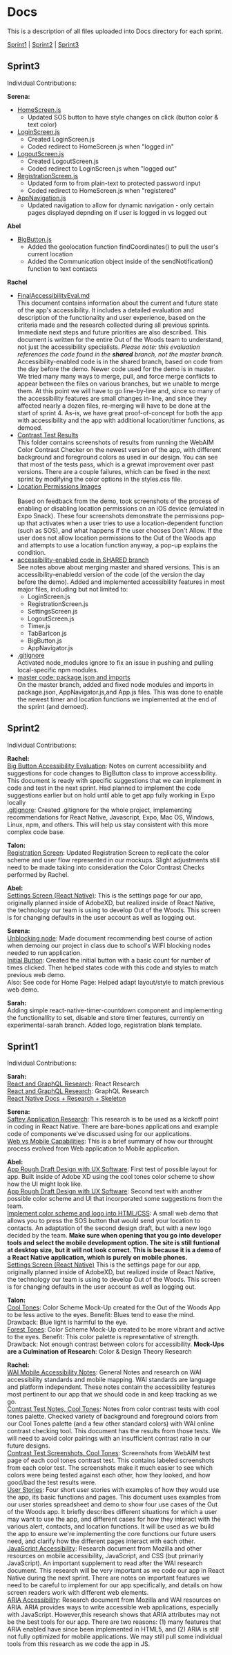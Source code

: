 # Docs
This is a description of all files uploaded into Docs directory for each sprint.

[Sprint1](#sprint1) | [Sprint2](#sprint2) | [Sprint3](#sprint3) 

## Sprint3
Individual Contributions: 

**Serena:**<br>
* [HomeScreen.js](../App/foo-app/screens/HomeScreen.js)
    * Updated SOS button to have style changes on click (button color & text color)
* [LoginScreen.js](../App/foo-app/screens/LoginScreen.js)
    * Created LoginScreen.js
    * Coded redirect to HomeScreen.js when "logged in"
* [LogoutScreen.js](../App/foo-app/screens/LogoutScreen.js)
    * Created LogoutScreen.js
    * Coded redirect to LoginScreen.js when "logged out"
* [RegistrationScreen.js](../App/foo-app/screens/RegistrationScreen.js)
    * Updated form to from plain-text to protected password input
    * Coded redirect to HomeScreen.js when "registered"
* [AppNavigation.js](../App/foo-app/navigation/AppNavigator.js)
    * Updated navigation to allow for dynamic navigation - only certain pages displayed depnding on if user is logged in vs logged out
    
**Abel**<br>
* [BigButton.js](../App/foo-app/components/BigButton.js)
   * Added the geolocation function findCoordinates() to pull the user's current location
   * Added the Communication object inside of the sendNotification() function to text contacts
  
    
**Rachel**<br>
* [FinalAccessibilityEval.md](./Sprint3/FinalAccessibilityEval.md) <br>
This document contains information about the current and future state of the app's accessibility. It includes a detailed evaluation and description of the functionality and user experience, based on the criteria made and the research collected during all previous sprints. Immediate next steps and future priorities are also described. This document is written for the entire Out of the Woods team to understand, not just the accessibility specialists. 
_Please note: this evaluation references the code found in the **shared** branch, not the master branch._ Accessibility-enabled code is in the shared branch, based on code from the day before the demo. Newer code used for the demo is in master. We tried many many ways to merge, pull, and force merge conflicts to appear between the files on various branches, but we unable to merge them. At this point we will have to go line-by-line and, since so many of the accessibility features are small changes in-line, and since they affected nearly a dozen files, re-merging will have to be done at the start of sprint 4. As-is, we have great proof-of-concept for both the app with accessibility and the app with additional location/timer functions, as demoed. <br>
* [Contrast Test Results](./Sprint3/Contrast) <br>
This folder contains screenshots of results from running the WebAIM Color Contrast Checker on the newest version of the app, with different background and foreground colors as used in our design. You can see that most of the tests pass, which is a grewat improvement over past versions. There are a couple failures, which can be fixed in the next sprint by modifying the color options in the styles.css file. <br>
* [Location Permissions Images](./Sprint3/Location%20Permissions%20images) <br>  
Based on feedback from the demo, took screenshots of the process of enabling or disabling location permissions on an iOS device (emulated in Expo Snack). These four screenshots demonstrate the permissions pop-up that activates when a user tries to use a location-dependent function (such as SOS), and what happens if the user chooses Don't Allow. If the user does not allow location permissions to the Out of the Woods app and attempts to use a location function anyway, a pop-up explains the condition. <br>
* [accessibility-enabled code in SHARED branch](https://github.com/cs3398-s19-klingon-warriors/Out-of-the-Woods/tree/shared/App/foo-app) <br>
See notes above about merging master and shared versions. This is an accessibility-enabledd version of the code (of the version the day before the demo). Added and implemented accessibility features in most major files, including but not limited to: 
   * LoginScreen.js
   * RegistrationScreen.js
   * SettingsScreen.js
   * LogoutScreen.js
   * Timer.js
   * TabBarIcon.js
   * BigButton.js
   * AppNavigator.js <br>
* [.gitignore](../.gitignore) <br>
Activated node_modules ignore to fix an issue in pushing and pulling local-specific npm modules. <br>
* [master code: package.json and imports](../App/foo-app/) <br>
On the master branch, added and fixed node modules and imports in package.json, AppNavigator.js,and App.js files. This was done to enable the newest timer and location functions we implemented at the end of the sprint (and demoed).<br>


## Sprint2
Individual Contributions: 

**Rachel:**<br>
[Big Button Accessibility Evaluation](Sprint2/ButtonAccess.md): Notes on current accessibility and suggestions for code changes to BigButton class to improve accessibility. This document is ready with specific suggestions that we can implement in code and test in the next sprint. Had planned to implement the code suggestions earlier but on hold until able to get app fully working in Expo locally <br>
[.gitignore](../.gitignore): Created .gitignore for the whole project, implementing recommendations for React Native, Javascript, Expo, Mac OS, Windows, Linux, npm, and others. This will help us stay consistent with this more complex code base.<br>

**Talon:**<br>
[Registration Screen](Sprint2/Registration_Screen.PNG): Updated Registration Screen to replicate the color scheme and user flow represented in our mockups. Slight adjustments still need to be made taking into consideration the Color Contrast Checks performed by Rachel.

**Abel:**<br>
[Settings Screen (React Native)](Sprint2/Settings_Screen.PNG): This is the settings page for our app, originally planned inside of AdobeXD, but realized inside of React Native, the technology our team is using to develop Out of the Woods. This screen is for changing defaults in the user account as well as logging out.

**Serena:**<br>
[Unblocking node](Sprint2/sprint2_unblockingnodes.docx): Made document recommending best course of action when demoing our project in class due to school's WIFI blocking nodes needed to run application.<br>
[Initial Button](Sprint2/sprint2_initialbutton.PNG): Created the initial button with a basic count for number of times clicked. Then helped states code with this code and styles to match previous web demo.<br> 
Also: See code for Home Page: Helped adapt layout/style to match previous web demo.<br>

**Sarah:**<br>
 Adding simple react-native-timer-countdown component and implementing the functionallity to set, disable and store timer features, currently on experimental-sarah branch. Added logo, registration blank template. 

## Sprint1
Individual Contributions:

**Sarah:** <br>
<a href="Sprint1/React_JS_GraphQL_Research.pdf" target="_blank">React and GraphQL Research</a>: React Research<br>
<a href="Sprint1/React_JS_GraphQL_Research.pdf" target="_blank">React and GraphQL Research</a>: GraphQL Research<br>
[React Native Docs + Research + Skeleton](https://github.com/cs3398-s19-klingon-warriors/Out-of-the-Woods/tree/shared/App)

**Serena:** <br>
[Saftey Application Research](Sprint1/sprint1_safetyappresearch.pdf): This research is to be used as a kickoff point in coding in React Native. There are bare-bones applications and example code of components we've discussed using for our applications. <br> 
[Web vs Mobile Capabilities](Sprint1/WebVsMobile.txt): This is a brief summary of how our throught process evolved from Web application to Mobile application.

**Abel:** <br>
<a href="Sprint1/TestGif1.gif" target="_blank">App Rough Draft Design with UX Software</a>: First test of possible layout for app. Built inside of Adobe XD using the cool tones color scheme to show how the UI might look like. <br>
<a href="Sprint1/TestGif2.gif" target="_blank">App Rough Draft Design with UX Software</a>: Second text with another possible color scheme and UI that incorporated some suggestions from the team. <br>
<a href="https://cs3398-s19-klingon-warriors.github.io/Out-of-the-Woods/">Implement color scheme and logo into HTML/CSS</a>: A small web demo that allows you to press the SOS button that would send your location to contacts. An adaptation of the second design draft, but with a new logo decided by the team. **Make sure when opening that you go into developer tools and select the mobile development option. The site is still funtional at desktop size, but it will not look correct. This is because it is a demo of a React Native application, which is purely on mobile phones.**<br>
<a href="Sprint2/Settings_Screen.PNG">Settings Screen (React Native)</a> This is the settings page for our app, originally planned inside of AdobeXD, but realized inside of React Native, the technology our team is using to develop Out of the Woods. This screen is for changing defaults in the user account as well as logging out.<br>

**Talon:** <br>
<a href="Sprint1/OOTW_Cool_Tones.jpg" target="_blank">Cool Tones</a>: Color Scheme Mock-Up created for the Out of the Woods App to be less active to the eyes. Benefit: Blues tend to ease the mind. Drawback: Blue light is harmful to the eye.<br>
<a href="Sprint1/OOTW_Forest_Tones.jpg" target="_blank">Forest Tones</a>: Color Scheme Mock-Up created to be more vibrant and active to the eyes. Benefit: This color palette is representative of strength. Drawback: Not enough contrast between colors for accessibility.
**Mock-Ups are a Culmination of Research**: Color & Design Theory Research<br>

**Rachel:** <br>
<a href="Sprint1/WAI mobile accessibility.pdf" target="_blank">WAI Mobile Accessibility Notes</a>: General Notes and research on WAI accessibility standards and mobile mapping. WAI standards are language and platform independent. These notes contain the accessibility features most pertinent to our app that we should code in and keep tracking as we go.<br>
<a href="Sprint1/Color Contrast Check test notes 3.3 pdf.pdf" target="_blank">Contrast Test Notes, Cool Tones</a>: Notes from color contrast tests with cool tones palette. Checked variety of background and foreground colors from our Cool Tones palette (and a few other standard colors) with WAI online contrast checking tool. This document has the results from those tests. We will need to avoid color pairings with an insufficient contrast ratio in our future designs.<br>
<a href="Sprint1/Contrast Tests Screenshots.zip" target="_blank">Contrast Test Screenshots, Cool Tones</a>: Screenshots from WebAIM test page of each cool tones contrast test. This contains labeled screenshots from each color test. The screenshots make it much easier to see which colors were being tested against each other, how they looked, and how good/bad the test results were.<br>
<a href="Sprint1/UserStories.md" target="_blank">User Stories</a>: Four short user stories with examples of how they would use the app, its basic functions and pages. This document uses examples from our user stories spreadsheet and demo to show four use cases of the Out of the Woods app. It briefly describes different situations for which a user may want to use the app, and different cases for how they interact with the various alert, contacts, and location functions. It will be used as we build the app to ensure we're implementing the core functions our future users need, and clarify how the different pages interact with each other.<br>
<a href="Sprint1/JavaScript Accessibility.pdf" target="_blank">JavaScript Accessibility</a>: Research document from Mozilla and other resources on mobile accessibility, JavaScript, and CSS (but primarily JavaScript). An important supplement to read after the WAI research document. This research will be very important as we code our app in React Native during the next sprint. There are notes on important features we need to be careful to implement for our app specifically, and details on how screen readers work with different web elements.<br> 
<a href="Sprint1/ARIA Accessibility.pdf" target="_blank">ARIA Accessibility</a>: Research document from Mozilla and WAI resources on ARIA. ARIA provides ways to write accessible web applications, especially with JavaScript. However,this research shows that ARIA attributes may not be the best tools for our app. There are two reasons: (1) many features that ARIA enabled have since been implemented in HTML5, and (2) ARIA is still not fully optimized for mobile applications. We may still pull some individual tools from this research as we code the app in JS.<br> 
